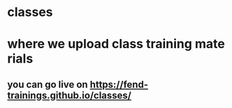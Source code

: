 # classes
# where we upload class training materials
## you can go live on https://fend-trainings.github.io/classes/
